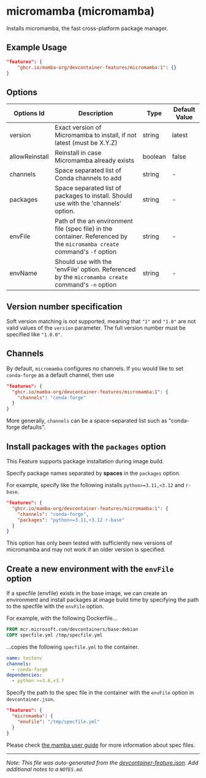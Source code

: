 
# micromamba (micromamba)

Installs micromamba, the fast cross-platform package manager.

## Example Usage

```json
"features": {
    "ghcr.io/mamba-org/devcontainer-features/micromamba:1": {}
}
```

## Options

| Options Id | Description | Type | Default Value |
|-----|-----|-----|-----|
| version | Exact version of Micromamba to install, if not latest (must be X.Y.Z) | string | latest |
| allowReinstall | Reinstall in case Micromamba already exists | boolean | false |
| channels | Space separated list of Conda channels to add | string | - |
| packages | Space separated list of packages to install. Should use with the 'channels' option. | string | - |
| envFile | Path of the an environment file (spec file) in the container. Referenced by the `micromamba create` command's `-f` option | string | - |
| envName | Should use with the 'envFile' option. Referenced by the `micromamba create` command's `-n` option | string | - |

## Version number specification

Soft version matching is *not* supported, meaning that `"1"` and `"1.0"` are not
valid values of the `version` parameter. The full version number must be specified
like `"1.0.0"`.

## Channels

By default, `micromamba` configures no channels. If you would like to set `conda-forge`
as a default channel, then use

```json
"features": {
  "ghcr.io/mamba-org/devcontainer-features/micromamba:1": {
    "channels": "conda-forge"
  }
}
```

More generally, `channels` can be a space-separated list such as "conda-forge defaults".

## Install packages with the `packages` option

This Feature supports package installation during image build.

Specify package names separated by **spaces** in the `packages` option.

For example, specify like the following installs `python>=3.11,<3.12` and `r-base`.

```json
"features": {
  "ghcr.io/mamba-org/devcontainer-features/micromamba:1": {
    "channels": "conda-forge",
    "packages": "python>=3.11,<3.12 r-base"
  }
}
```

This option has only been tested with sufficiently new versions of micromamba
and may not work if an older version is specified.

## Create a new environment with the `envFile` option

If a specfile (envfile) exists in the base image,
we can create an environment and install packages at image build time
by specifying the path to the specfile with the `envFile` option.

For example, with the following Dockerfile...

```dockerfile
FROM mcr.microsoft.com/devcontainers/base:debian
COPY specfile.yml /tmp/specfile.yml
```

...copies the following `specfile.yml` to the container.

```yml
name: testenv
channels:
  - conda-forge
dependencies:
  - python >=3.6,<3.7
```

Specify the path to the spec file in the container with the `envFile` option in `devcontainer.json`.

```json
"features": {
  "micromamba": {
    "envFile": "/tmp/specfile.yml"
  }
}
```

Please check [the mamba user guide](https://mamba.readthedocs.io/en/latest/user_guide/micromamba.html#specification-files)
for more information about spec files.


---

_Note: This file was auto-generated from the [devcontainer-feature.json](https://github.com/mamba-org/devcontainer-features/blob/main/src/micromamba/devcontainer-feature.json).  Add additional notes to a `NOTES.md`._
